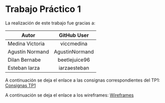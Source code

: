 # Trabajo Práctico 1



La realización de este trabajo fue gracias a:

| Autor        		| GitHub User    |
| ----------------- |:-------------: | 
| Medina Victoria  	| viccmedina 	 |
| Agustín Normand  	| AgustinNormand |
| Dilan Bernabe 	| beetlejuice96  |
| Esteban Iarza 	| iarzaesteban   |



A continuación se deja el enlace a las consignas correspondientes del TP1:
[Consignas TP1](https://docs.google.com/document/d/1VrfnM4Y3SEI6mRzhHPFB5J6iNNBuAtfUC63XcxfERvM/edit)


A continuación se deja el enlace a los wireframes:
[Wireframes]()

